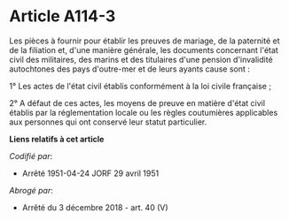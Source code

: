 # Article A114-3

Les pièces à fournir pour établir les preuves de mariage, de la paternité et de la filiation et, d'une manière générale, les
documents concernant l'état civil des militaires, des marins et des titulaires d'une pension d'invalidité autochtones des
pays d'outre-mer et de leurs ayants cause sont :

1° Les actes de l'état civil établis conformément à la loi civile française ;

2° A défaut de ces actes, les moyens de preuve en matière d'état civil établis par la réglementation locale ou les règles
coutumières applicables aux personnes qui ont conservé leur statut particulier.

**Liens relatifs à cet article**

_Codifié par_:

  - Arrêté 1951-04-24 JORF 29 avril 1951

_Abrogé par_:

  - Arrêté du 3 décembre 2018 - art. 40 (V)
